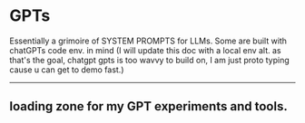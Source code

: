 # GPTs

Essentially a grimoire of SYSTEM PROMPTS for LLMs. Some are built with chatGPTs code env. in mind (I will update this doc with a local env alt. as that's the goal, chatgpt gpts is too wavvy to build on, I am just proto typing cause u can get to demo fast.)

---
loading zone for my GPT experiments and tools.
---
